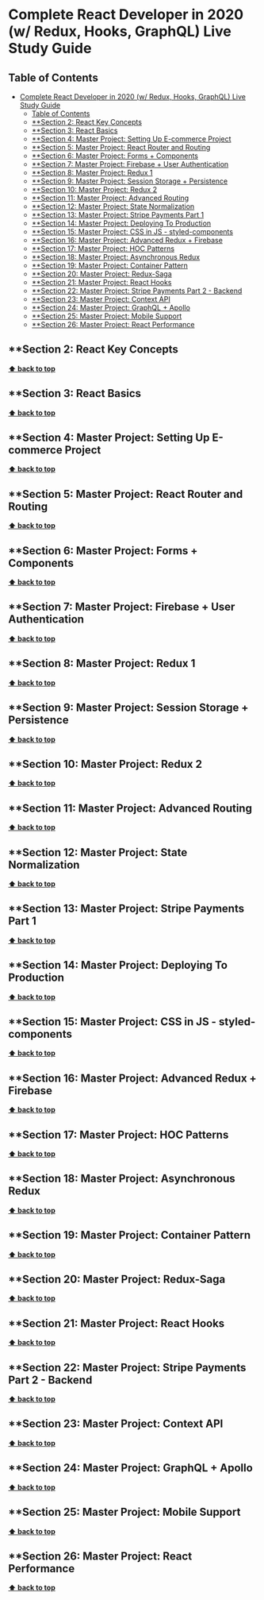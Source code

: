 # Complete React Developer in 2020 (w/ Redux, Hooks, GraphQL) Live Study Guide

## Table of Contents

- [Complete React Developer in 2020 (w/ Redux, Hooks, GraphQL) Live Study Guide](#complete-react-developer-in-2020-w-redux-hooks-graphql-live-study-guide)
  - [Table of Contents](#table-of-contents)
  - [**Section 2: React Key Concepts](#section-2-react-key-concepts)
  - [**Section 3: React Basics](#section-3-react-basics)
  - [**Section 4: Master Project: Setting Up E-commerce Project](#section-4-master-project-setting-up-e-commerce-project)
  - [**Section 5: Master Project: React Router and Routing](#section-5-master-project-react-router-and-routing)
  - [**Section 6: Master Project: Forms + Components](#section-6-master-project-forms--components)
  - [**Section 7: Master Project: Firebase + User Authentication](#section-7-master-project-firebase--user-authentication)
  - [**Section 8: Master Project: Redux 1](#section-8-master-project-redux-1)
  - [**Section 9: Master Project: Session Storage + Persistence](#section-9-master-project-session-storage--persistence)
  - [**Section 10: Master Project: Redux 2](#section-10-master-project-redux-2)
  - [**Section 11: Master Project: Advanced Routing](#section-11-master-project-advanced-routing)
  - [**Section 12: Master Project: State Normalization](#section-12-master-project-state-normalization)
  - [**Section 13: Master Project: Stripe Payments Part 1](#section-13-master-project-stripe-payments-part-1)
  - [**Section 14: Master Project: Deploying To Production](#section-14-master-project-deploying-to-production)
  - [**Section 15: Master Project: CSS in JS - styled-components](#section-15-master-project-css-in-js---styled-components)
  - [**Section 16: Master Project: Advanced Redux + Firebase](#section-16-master-project-advanced-redux--firebase)
  - [**Section 17: Master Project: HOC Patterns](#section-17-master-project-hoc-patterns)
  - [**Section 18: Master Project: Asynchronous Redux](#section-18-master-project-asynchronous-redux)
  - [**Section 19: Master Project: Container Pattern](#section-19-master-project-container-pattern)
  - [**Section 20: Master Project: Redux-Saga](#section-20-master-project-redux-saga)
  - [**Section 21: Master Project: React Hooks](#section-21-master-project-react-hooks)
  - [**Section 22: Master Project: Stripe Payments Part 2 - Backend](#section-22-master-project-stripe-payments-part-2---backend)
  - [**Section 23: Master Project: Context API](#section-23-master-project-context-api)
  - [**Section 24: Master Project: GraphQL + Apollo](#section-24-master-project-graphql--apollo)
  - [**Section 25: Master Project: Mobile Support](#section-25-master-project-mobile-support)
  - [**Section 26: Master Project: React Performance](#section-26-master-project-react-performance)

## **Section 2: React Key Concepts

**[⬆ back to top](#table-of-contents)**

## **Section 3: React Basics

**[⬆ back to top](#table-of-contents)**

## **Section 4: Master Project: Setting Up E-commerce Project

**[⬆ back to top](#table-of-contents)**

## **Section 5: Master Project: React Router and Routing

**[⬆ back to top](#table-of-contents)**

## **Section 6: Master Project: Forms + Components

**[⬆ back to top](#table-of-contents)**

## **Section 7: Master Project: Firebase + User Authentication

**[⬆ back to top](#table-of-contents)**

## **Section 8: Master Project: Redux 1

**[⬆ back to top](#table-of-contents)**

## **Section 9: Master Project: Session Storage + Persistence

**[⬆ back to top](#table-of-contents)**

## **Section 10: Master Project: Redux 2

**[⬆ back to top](#table-of-contents)**

## **Section 11: Master Project: Advanced Routing

**[⬆ back to top](#table-of-contents)**

## **Section 12: Master Project: State Normalization

**[⬆ back to top](#table-of-contents)**

## **Section 13: Master Project: Stripe Payments Part 1

**[⬆ back to top](#table-of-contents)**

## **Section 14: Master Project: Deploying To Production

**[⬆ back to top](#table-of-contents)**

## **Section 15: Master Project: CSS in JS - styled-components

**[⬆ back to top](#table-of-contents)**

## **Section 16: Master Project: Advanced Redux + Firebase

**[⬆ back to top](#table-of-contents)**

## **Section 17: Master Project: HOC Patterns

**[⬆ back to top](#table-of-contents)**

## **Section 18: Master Project: Asynchronous Redux

**[⬆ back to top](#table-of-contents)**

## **Section 19: Master Project: Container Pattern

**[⬆ back to top](#table-of-contents)**

## **Section 20: Master Project: Redux-Saga

**[⬆ back to top](#table-of-contents)**

## **Section 21: Master Project: React Hooks

**[⬆ back to top](#table-of-contents)**

## **Section 22: Master Project: Stripe Payments Part 2 - Backend

**[⬆ back to top](#table-of-contents)**

## **Section 23: Master Project: Context API

**[⬆ back to top](#table-of-contents)**

## **Section 24: Master Project: GraphQL + Apollo

**[⬆ back to top](#table-of-contents)**

## **Section 25: Master Project: Mobile Support

**[⬆ back to top](#table-of-contents)**

## **Section 26: Master Project: React Performance

**[⬆ back to top](#table-of-contents)**
